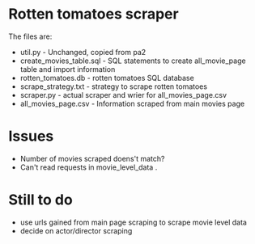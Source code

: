 # Rotten tomatoes scraper

The files are:  
  - util.py                   - Unchanged, copied from pa2  
  - create_movies_table.sql   - SQL statements to create all_movie_page table and import information  
  - rotten_tomatoes.db        - rotten tomatoes SQL database  
  - scrape_strategy.txt       - strategy to scrape rotten tomatoes  
  - scraper.py                - actual scraper and wrier for all_movies_page.csv  
  - all_movies_page.csv       - Information scraped from main movies page  
  
# Issues
  - Number of movies scraped doens't match?  
  - Can't read requests in movie_level_data . 
  
# Still to do
  - use urls gained from main page scraping to scrape movie level data  
  - decide on actor/director scraping  
